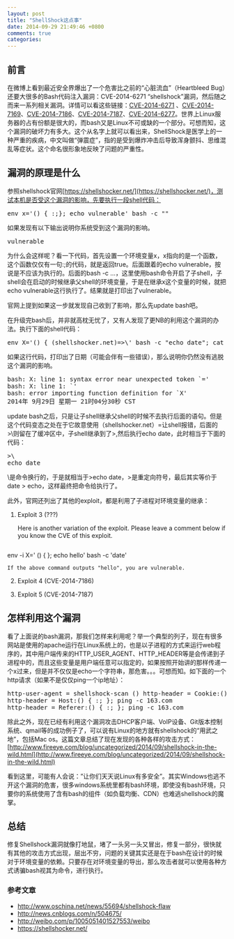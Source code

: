 ```yaml
---
layout: post
title: "ShellShock这点事"
date: 2014-09-29 21:49:46 +0800
comments: true
categories: 
---
```


## 前言
在微博上看到最近安全界爆出了一个危害比之前的“心脏流血”（Heartbleed Bug）还要大很多的Bash代码注入漏洞：CVE-2014-6271 “shellshock”漏洞，然后随之而来一系列相关漏洞。详情可以看这些链接：[CVE-2014-6271](http://web.nvd.nist.gov/view/vuln/detail?vulnId=CVE-2014-6271) 、[CVE-2014-7169](http://web.nvd.nist.gov/view/vuln/detail?vulnId=CVE-2014-7169)、[CVE-2014-7186](https://access.redhat.com/security/cve/CVE-2014-7186)、[CVE-2014-7187](https://access.redhat.com/security/cve/CVE-2014-7187)、[CVE-2014-6277](https://web.nvd.nist.gov/view/vuln/detail?vulnId=CVE-2014-6277)。世界上Linux服务器的占有份额是很大的，而bash又是Linux不可或缺的一个部分。可想而知，这个漏洞的破坏力有多大。这个从名字上就可以看出来，ShellShock是医学上的一种严重的疾病，中文叫做“弹震症”，指的是受到爆炸冲击后导致浑身颤抖、思维混乱等症状。这个命名很形象地反映了问题的严重性。

<!--more-->

## 漏洞的原理是什么

参照shellshock官网[https://shellshocker.net/](https://shellshocker.net/)，测试本机是否受这个漏洞的影响，先要执行一段shell代码：

<pre>
env x='() { :;}; echo vulnerable' bash -c ""
</pre>

如果发现有以下输出说明你系统受到这个漏洞的影响。

<pre>
vulnerable
</pre>

为什么会这样呢？看一下代码，首先设置一个环境变量x，x指向的是一个函数，这个函数仅仅有一句:;的代码，就是返回true。后面跟着的echo vulnerable，按说是不应该为执行的。后面的bash -c ...，这里使用bash命令开启了子shell，子shell会在启动的时候继承父shell的环境变量，于是在继承x这个变量的时候，就把echo vulnerable这行执行了。结果就是打印出了vulnerable。

官网上提到如果这一步就发现自己收到了影响，那么先update bash吧。

在升级完bash后，并非就高枕无忧了，又有人发现了更NB的利用这个漏洞的办法。执行下面的shell代码：

<pre>
env X='() { (shellshocker.net)=>\' bash -c "echo date"; cat echo ; rm -f echo
</pre>

如果这行代码，打印出了日期（可能会伴有一些错误），那么说明你仍然没有逃脱这个漏洞的影响。

<pre>
bash: X: line 1: syntax error near unexpected token `='
bash: X: line 1: `'
bash: error importing function definition for `X'
2014年 9月29日 星期一 21时04分30秒 CST
</pre>

update bash之后，只是让子shell继承父shell的时候不去执行后面的语句。但是这个代码变态之处在于它故意使用（shellshocker.net）=让shell报错，后面的>\则留在了缓冲区中，子shell继承到了>\,然后执行echo date，此时相当于下面的代码：

<pre>
>\
echo date
</pre>

\是命令换行的，于是就相当于>echo date，>是重定向符号，最后其实等价于date  > echo，这样最终把命令给执行了。

此外，官网还列出了其他的exploit，都是利用了子进程对环境变量的继承：

1. Exploit 3 (???)

	Here is another variation of the exploit. Please leave a comment below if you know the CVE of this exploit.
	<pre>
env -i X=' () { }; echo hello' bash -c 'date'
</pre>

	If the above command outputs "hello", you are vulnerable.

2. Exploit 4 (CVE-2014-7186)
	
3. Exploit 5 (CVE-2014-7187)

## 怎样利用这个漏洞

看了上面说的bash漏洞，那我们怎样来利用呢？举一个典型的列子，现在有很多网站是使用的apache运行在Linux系统上的，也是以子进程的方式来运行web程序的，其中用户端传来的HTTP_USER_AGENT、HTTP_HEADER等是会传递到子进程中的，而且这些变量是用户端任意可以指定的，如果按照开始讲的那样传递一个x过来，但是并不仅仅是echo一个字符串，那危害。。。可想而知。如下面的一个http请求（如果不是仅仅ping一个ip地址）：

<pre>
http-user-agent = shellshock-scan () http-header = Cookie:() { :; }; ping -c 163.com
http-header = Host:() { :; }; ping -c 163.com
http-header = Referer:() { :; }; ping -c 163.com
</pre>

除此之外，现在已经有利用这个漏洞攻击DHCP客户端、VoIP设备、Git版本控制系统、qmail等的成功例子了，可以说有Linux的地方就有shellshock的“用武之地”，包括Mac os。这篇文章总结了现在发现的各种各样的攻击方式：[http://www.fireeye.com/blog/uncategorized/2014/09/shellshock-in-the-wild.html](http://www.fireeye.com/blog/uncategorized/2014/09/shellshock-in-the-wild.html)

看到这里，可能有人会说：”让你们天天说Linux有多安全”。其实Windows也逃不开这个漏洞的危害，很多windows系统里都有bash环境，即使没有bash环境，只要你的系统使用了含有bash的组件（如负载均衡、CDN）也难逃shellshock的魔掌。

## 总结

修复Shellshock漏洞就像打地鼠，堵了一头另一头又冒出，修复一部分，很快就有其他的攻击方式出现，层出不穷，问题的关键其实还是在于bash在设计的时候对于环境变量的依赖。只要存在对环境变量的导出，那么攻击者就可以使用各种方式诱骗bash视其为命令，进行执行。


### 参考文章

* http://www.oschina.net/news/55694/shellshock-flaw
* http://news.cnblogs.com/n/504675/
* http://weibo.com/p/1005051401527553/weibo
* https://shellshocker.net/
